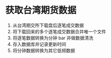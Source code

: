 # 获取台湾期货数据

1. 从台湾期交所下载盘后逐笔成交数据
2. 将下载回来的多个逐笔成交数据合并唯一个文件
3. 将逐笔数据转换为分钟 bar 并做数据清洗
4. 存入数据库并记录更新时间
5. 将分钟数据转换为其它低频数据
